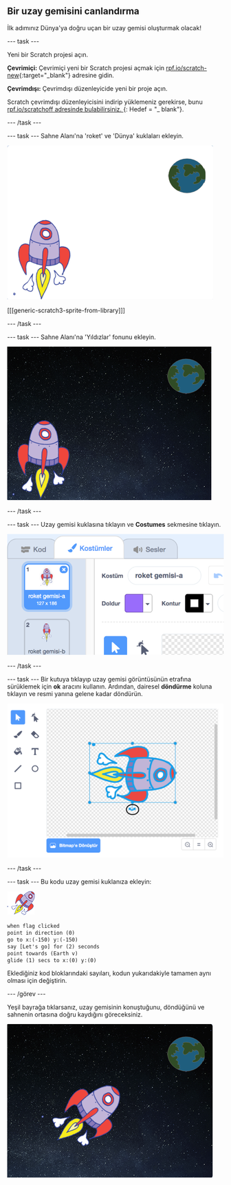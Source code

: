 ## Bir uzay gemisini canlandırma

İlk adımınız Dünya'ya doğru uçan bir uzay gemisi oluşturmak olacak!

\--- task \---

Yeni bir Scratch projesi açın.

**Çevrimiçi:** Çevrimiçi yeni bir Scratch projesi açmak için [rpf.io/scratch-new](http://rpf.io/scratchon){:target="_blank"} adresine gidin.

**Çevrimdışı:** Çevrimdışı düzenleyicide yeni bir proje açın.

Scratch çevrimdışı düzenleyicisini indirip yüklemeniz gerekirse, bunu [ rpf.io/scratchoff adresinde bulabilirsiniz. ](http://rpf.io/scratchoff) {: Hedef = "_ blank"}.

\--- /task \---

\--- task \--- Sahne Alanı'na 'roket' ve 'Dünya' kuklaları ekleyin.

![Uzay gemisi ve Dünya kuklası](images/space-sprites.png)

[[[generic-scratch3-sprite-from-library]]]

\--- /task \---

\--- task \--- Sahne Alanı'na 'Yıldızlar' fonunu ekleyin.

![Bir uzay fonu](images/space-backdrop.png)

\--- /task \---

\--- task \--- Uzay gemisi kuklasına tıklayın ve **Costumes** sekmesine tıklayın.

![Kukla kostümü](images/space-costume.png)

\--- /task \---

\--- task \--- Bir kutuya tıklayıp uzay gemisi görüntüsünün etrafına sürüklemek için **ok** aracını kullanın. Ardından, dairesel **döndürme** koluna tıklayın ve resmi yanına gelene kadar döndürün.

![Kostüm döndürme](images/space-rotate.png)

\--- /task \---

\--- task \--- Bu kodu uzay gemisi kuklanıza ekleyin:

![Uzay gemisi kuklası](images/sprite-spaceship.png)

```blocks3
when flag clicked
point in direction (0)
go to x:(-150) y:(-150)
say [Let's go] for (2) seconds
point towards (Earth v)
glide (1) secs to x:(0) y:(0)
```

Eklediğiniz kod bloklarındaki sayıları, kodun yukarıdakiyle tamamen aynı olması için değiştirin.

\--- /görev \---

Yeşil bayrağa tıklarsanız, uzay gemisinin konuştuğunu, döndüğünü ve sahnenin ortasına doğru kaydığını göreceksiniz.

![Bir uzay gemisi animasyonunu test etme](images/space-animate-stage.png)